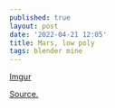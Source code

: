 ```yaml
---
published: true
layout: post
date: '2022-04-21 12:05'
title: Mars, low poly
tags: blender mine 
---
```

[Imgur](https://i.imgur.com/HO3rGgQ.png)

[Source.](https://www.uahirise.org/dtm/)
